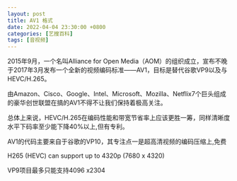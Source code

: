 ```yaml
---
layout: post
title: AV1 格式
date: 2022-04-04 23:30:00 +0800
categories: [艺搜百科]
tags: [音视频]
---
```

2015年9月，一个名叫Alliance for Open Media（AOM）的组织成立，宣布不晚于2017年3月发布一个全新的视频编码标准——AV1，目标是替代谷歌VP9以及与HEVC/H.265。

由Amazon、Cisco、Google、Intel、Microsoft、Mozilla、Netflix7个巨头组成的豪华创世联盟在搞的AV1不得不让我们保持着极高关注。

总体上来说，HEVC/H.265在编码性能和带宽节省率上应该更胜一筹，同样清晰度水平下码率至少能下降40%以上,但有专利。

AV1的代码主要来自于谷歌的VP10，其专注点一是超高清视频的编码压缩上,免费

H265 (HEVC) can support up to 4320p (7680 x 4320)

VP9项目最多只能支持4096 x2304